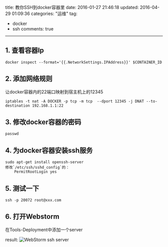 title: 教你SSH到docker容器里
date: 2016-01-27 21:46:18
updated: 2016-04-29 01:09:36
categories: "运维"
tag: 
- docker
- ssh
comments: true
---

## 1. 查看容器Ip

``` 
docker inspect --format='{{.NetworkSettings.IPAddress}}' $CONTAINER_ID
```

## 2. 添加网络规则
让docker容器内的22端口映射到宿主机上的12345

``` 
iptables -t nat -A DOCKER -p tcp -m tcp  --dport 12345 -j DNAT --to-destination 192.168.1.1:22
```
<!-- more --> 
## 3. 修改docker容器的密码
```
passwd 
```

## 4. 为docker容器安装ssh服务
```
sudo apt-get install openssh-server
修改`/etc/ssh/sshd_config`的：
	PermitRootLogin yes
```

## 5. 测试一下
```
ssh -p 20072 root@xxx.com 
``` 

## 6. 打开Webstorm
在Tools-Deployment中添加一个server

result:
![WebStorm ssh server][image-1]

[image-1]:	http://i.imgur.com/8V0QkP4.png?1